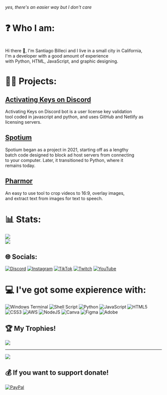 *yes, there's an easier way but I don't care*

# ❓ Who I am:
<br> Hi there 👋, I'm Santiago Billeci and I live in a small city in California, <br> I'm a developer with a good amount of experience <br>with Python, HTML, JavaScript, and graphic designing.<br>

# 👨‍💻 Projects:
## [Activating Keys on Discord](https://github.com/tagoworks/akod)<br>
Activating Keys on Discord bot is a user license key validation<br>
tool coded in javascript and python, and uses GitHub and Netlify as <br>
licensing servers. 

## [Spotium](https://spotium.dev)<br>
Spotium began as a project in 2021, starting off as a lengthy <br>
batch code designed to block ad host servers from connecting <br>
to your computer. Later, it transitioned to Python, where it <br>
remains today.

## [Pharmor](https://github.com/tagoworks/pharmor)
An easy to use tool to crop videos to 16:9, overlay images, <br>
and extract text from images for text to speech.

# 📊 Stats:
![](https://github-readme-streak-stats.herokuapp.com/?user=t-a-g-o&theme=material-palenight&hide_border=true)<br/>
![](https://github-readme-stats.vercel.app/api/top-langs/?username=t-a-g-o&theme=material-palenight&hide_border=true&include_all_commits=true&count_private=false&layout=compact)

## 🌐 Socials:
[![Discord](https://img.shields.io/badge/Discord-%237289DA.svg?logo=discord&logoColor=white)](https://tago.works/discord) [![Instagram](https://img.shields.io/badge/Instagram-%23E4405F.svg?logo=Instagram&logoColor=white)](https://instagram.com/dayofearth) [![TikTok](https://img.shields.io/badge/TikTok-%23000000.svg?logo=TikTok&logoColor=white)](https://tiktok.com/@santiago...) [![Twitch](https://img.shields.io/badge/Twitch-%239146FF.svg?logo=Twitch&logoColor=white)](https://twitch.tv/tagtoot) [![YouTube](https://img.shields.io/badge/YouTube-%23FF0000.svg?logo=YouTube&logoColor=white)](https://youtube.com/@tagosvideos) 

# 💻 I've got some expierence with:
![Windows Terminal](https://img.shields.io/badge/Windows%20Terminal-%234D4D4D.svg?style=for-the-badge&logo=windows-terminal&logoColor=white) ![Shell Script](https://img.shields.io/badge/shell_script-%23121011.svg?style=for-the-badge&logo=gnu-bash&logoColor=white) ![Python](https://img.shields.io/badge/python-3670A0?style=for-the-badge&logo=python&logoColor=ffdd54) ![JavaScript](https://img.shields.io/badge/javascript-%23323330.svg?style=for-the-badge&logo=javascript&logoColor=%23F7DF1E) ![HTML5](https://img.shields.io/badge/html5-%23E34F26.svg?style=for-the-badge&logo=html5&logoColor=white) ![CSS3](https://img.shields.io/badge/css3-%231572B6.svg?style=for-the-badge&logo=css3&logoColor=white) ![AWS](https://img.shields.io/badge/AWS-%23FF9900.svg?style=for-the-badge&logo=amazon-aws&logoColor=white) ![NodeJS](https://img.shields.io/badge/node.js-6DA55F?style=for-the-badge&logo=node.js&logoColor=white) ![Canva](https://img.shields.io/badge/Canva-%2300C4CC.svg?style=for-the-badge&logo=Canva&logoColor=white) ![Figma](https://img.shields.io/badge/figma-%23F24E1E.svg?style=for-the-badge&logo=figma&logoColor=white) ![Adobe](https://img.shields.io/badge/adobe-%23FF0000.svg?style=for-the-badge&logo=adobe&logoColor=white)

## 🏆 My Trophies!
![](https://github-profile-trophy.vercel.app/?username=t-a-g-o&theme=radical&no-frame=false&no-bg=true&margin-w=4)

---
[![](https://visitcount.itsvg.in/api?id=t-a-g-o&icon=0&color=0)](https://visitcount.itsvg.in)

  ## 💰 If you want to support donate!
  [![PayPal](https://img.shields.io/badge/PayPal-00457C?style=for-the-badge&logo=paypal&logoColor=white)](https://paypal.me/dayofearth) 
